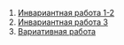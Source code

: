 1. [Инвариантная работа 1-2](https://github.com/python-advance/t1-datascienceintro-kozorukov/blob/master/inv1-2)
2. [Инвариантная работа 3](https://github.com/python-advance/t1-datascienceintro-kozorukov/blob/master/inv3)
3. [Вариативная работа](https://github.com/python-advance/t1-datascienceintro-kozorukov/blob/master/var)
